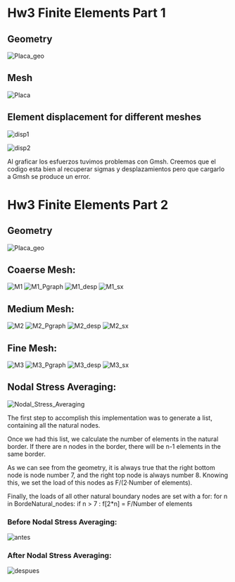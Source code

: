 # Hw3 Finite Elements Part 1
## Geometry
![Placa_geo](Placa_geo.png) 
## Mesh
![Placa](Placa.png) 
## Element displacement for different meshes
![disp1](Desp.png) 

![disp2](deformada.png) 

Al graficar los esfuerzos tuvimos problemas con Gmsh. Creemos que el codigo esta bien al recuperar sigmas y desplazamientos pero que cargarlo a Gmsh se produce un error.


# Hw3 Finite Elements Part 2
## Geometry
![Placa_geo](Placa_geo.png) 

## Coaerse Mesh:

![M1](Homework3_Part2/M1.png)
![M1_Pgraph](Homework3_Part2/M1_Pgraph.png)
![M1_desp](Homework3_Part2/M1_desp.png)
![M1_sx](Homework3_Part2/M1_sx.png)

## Medium Mesh:

![M2](Homework3_Part2/M2.png)
![M2_Pgraph](Homework3_Part2/M2_Pgraph.png)
![M2_desp](Homework3_Part2/M2_desp.png)
![M2_sx](Homework3_Part2/M2_sx.png)

## Fine Mesh:

![M3](Homework3_Part2/M3.png)
![M3_Pgraph](Homework3_Part2/M3_Pgraph.png)
![M3_desp](Homework3_Part2/M3_desp.png)
![M3_sx](Homework3_Part2/M3_sx.png)


## Nodal Stress Averaging:

![Nodal_Stress_Averaging](Homework3_Part2/Nodal_Stress_Averaging.png)


The first step to accomplish this implementation was to generate a list, containing all the natural nodes.

Once we had this list, we calculate the number of elements in the natural border. If there are n nodes in the border, there will be n-1 elements in the same border. 

As we can see from the geometry, it is always  true that the right bottom node is node number 7, and the right top node is always number 8. Knowing this, we set the load of this nodes as F/(2·Number of elements).

Finally, the loads of all other natural boundary nodes are set with a for:
for n in BordeNatural_nodes:
    if n > 7 :
        f[2*n] = F/Number of elements

### Before Nodal Stress Averaging:
![antes](Homework3_Part2/antes.png)

### After Nodal Stress Averaging:
![despues](Homework3_Part2/despues.png)
